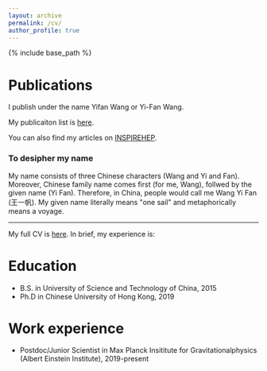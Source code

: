 ```yaml
---
layout: archive
permalink: /cv/
author_profile: true
---
```


{% include base_path %}

Publications
======

I publish under the name Yifan Wang or Yi-Fan Wang.

My publicaiton list is [here](http://yi-fan-wang.github.io/files/Yifan-PL.pdf).

You can also find my articles on [INSPIREHEP](https://inspirehep.net/authors/1487679?ui-citation-summary=true).

### To desipher my name

My name consists of three Chinese characters (Wang and Yi and Fan). Moreover, Chinese family name comes first (for me, Wang), follwed by the given name (Yi Fan). Therefore, in China, people would call me Wang Yi Fan (王一帆). My given name literally means "one sail" and metaphorically means a voyage.

------

My full CV is [here](http://yi-fan-wang.github.io/files/resume.pdf). In brief, my experience is:

Education
======

* B.S. in University of Science and Technology of China, 2015
* Ph.D in Chinese University of Hong Kong, 2019

Work experience
======
- Postdoc/Junior Scientist in Max Planck Insititute for Gravitationalphysics (Albert Einstein Institute), 2019-present

